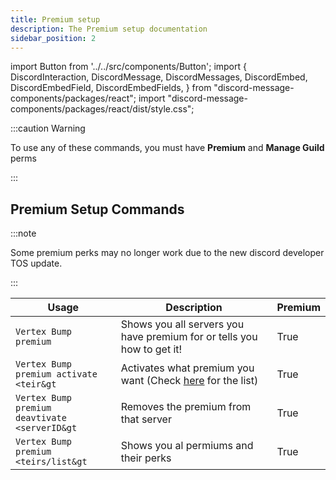 ```yaml
---
title: Premium setup
description: The Premium setup documentation
sidebar_position: 2
---
```


import Button from '../../src/components/Button';
import {
  DiscordInteraction,
  DiscordMessage,
  DiscordMessages,
  DiscordEmbed,
  DiscordEmbedField,
  DiscordEmbedFields,
} from "discord-message-components/packages/react";
import "discord-message-components/packages/react/dist/style.css";

:::caution Warning

To use any of these commands, you must have **Premium** and **Manage Guild** perms

:::

## Premium Setup Commands

:::note

Some premium perks may no longer work due to the new discord developer TOS update.

:::

| Usage | Description | Premium |
| ----------- | ----------- | ----------- |
| <code><DiscordMention>Vertex Bump</DiscordMention> premium</code> | Shows you all servers you have premium for or tells you how to get it! | True |
| <code><DiscordMention>Vertex Bump</DiscordMention> premium activate &lt;teir&gt</code> | Activates what premium you want (Check [here](../premium.md) for the list) | True |
| <code><DiscordMention>Vertex Bump</DiscordMention> premium deavtivate &lt;serverID&gt</code> | Removes the premium from that server | True |
| <code><DiscordMention>Vertex Bump</DiscordMention> premium &lt;teirs/list&gt</code> | Shows you al permiums and their perks | <premium>True</premium> |
